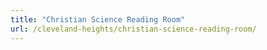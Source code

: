 ```yaml
---
title: "Christian Science Reading Room"
url: /cleveland-heights/christian-science-reading-room/
---
```

